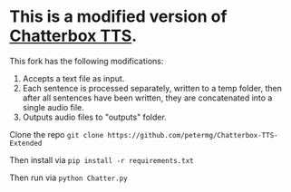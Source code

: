 # This is a modified version of [Chatterbox TTS](https://huggingface.co/ResembleAI/chatterbox).

This fork has the following modifications:
1. Accepts a text file as input.
2. Each sentence is processed separately, written to a temp folder, then after all sentences have been written, they are concatenated into a single audio file.
3. Outputs audio files to "outputs" folder.

Clone the repo
`git clone https://github.com/petermg/Chatterbox-TTS-Extended`

Then install via
`pip install -r requirements.txt`

Then run via
`python Chatter.py`
